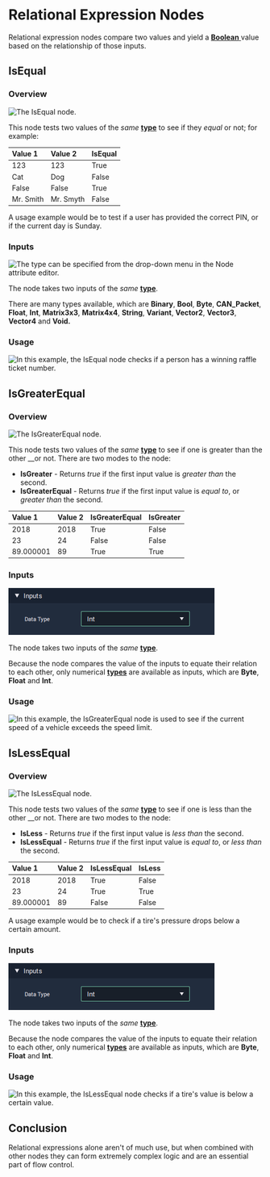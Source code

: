 # Relational Expression Nodes

Relational expression nodes compare two values and yield a [**Boolean** ](../../data-types/bool.md)value based on the relationship of those inputs.

## IsEqual

### Overview

![The IsEqual node.](../../../.gitbook/assets/nodeisequal.png)

This node tests two values of the _same_ [**type**](../../data-types/) to see if they _equal_ or not; for example:

| Value 1 | Value 2 | IsEqual |
| :--- | :--- | :--- |
| 123 | 123 | True |
| Cat | Dog | False |
| False | False | True |
| Mr. Smith | Mr. Smyth | False |

A usage example would be to test if a user has provided the correct PIN, or if the current day is Sunday.

### Inputs

![The type can be specified from the drop-down menu in the Node attribute editor.](../../../.gitbook/assets/isequaltypes%20%281%29.png)

The node takes two inputs of the _same_ [**type**](../../data-types/).

There are many types available, which are **Binary**, **Bool**, **Byte**, **CAN\_Packet**, **Float**, **Int**, **Matrix3x3**, **Matrix4x4**, **String**, **Variant**, **Vector2**, **Vector3**, **Vector4** and **Void.**

### Usage

![In this example, the IsEqual node checks if a person has a winning raffle ticket number.](../../../.gitbook/assets/isequalexample.png)

## IsGreaterEqual

### Overview

![The IsGreaterEqual node.](../../../.gitbook/assets/nodeisgreaterequal.png)

This node tests two values of the _same_ [**type**](../../data-types/) to see if one is greater than the other \_\_or not. There are two modes to the node:

* **IsGreater** - Returns _true_ if the first input value is _greater than_ the second.
* **IsGreaterEqual** - Returns _true_ if the first input value is _equal to_, or _greater than_ the second.

| Value 1 | Value 2 | IsGreaterEqual | IsGreater |
| :--- | :--- | :--- | :--- |
| 2018 | 2018 | True | False |
| 23 | 24 | False | False |
| 89.000001 | 89 | True | True |

### Inputs

![The type can be specified from the drop-down menu in the Node attribute editor.](../../../.gitbook/assets/isequaltypes%20%281%29%20%282%29.png)

The node takes two inputs of the _same_ [**type**](../../data-types/).

Because the node compares the value of the inputs to equate their relation to each other, only numerical [**types**](../../data-types/) are available as inputs, which are **Byte**, **Float** and **Int**.

### Usage

![In this example, the IsGreaterEqual node is used to see if the current speed of a vehicle exceeds the speed limit.](../../../.gitbook/assets/isgreaterequalexample.png)

## IsLessEqual

### Overview

![The IsLessEqual node.](../../../.gitbook/assets/nodeislessequal.png)

This node tests two values of the _same_ [**type**](../../data-types/) to see if one is less than the other \_\_or not. There are two modes to the node:

* **IsLess** - Returns _true_ if the first input value is _less than_ the second.
* **IsLessEqual** - Returns _true_ if the first input value is _equal to_, or _less than_ the second.

| Value 1 | Value 2 | IsLessEqual | IsLess |
| :--- | :--- | :--- | :--- |
| 2018 | 2018 | True | False |
| 23 | 24 | True | True |
| 89.000001 | 89 | False | False |

A usage example would be to check if a tire's pressure drops below a certain amount.

### Inputs

![The type can be specified from the drop-down menu in the Node attribute editor.](../../../.gitbook/assets/isequaltypes%20%281%29%20%281%29.png)

The node takes two inputs of the _same_ [**type**](../../data-types/).

Because the node compares the value of the inputs to equate their relation to each other, only numerical [**types**](../../data-types/) are available as inputs, which are **Byte**, **Float** and **Int**.

### Usage

![In this example, the IsLessEqual node checks if a tire&apos;s value is below a certain value.](../../../.gitbook/assets/islessequalexample.png)

## Conclusion

Relational expressions alone aren't of much use, but when combined with other nodes they can form extremely complex logic and are an essential part of flow control.

